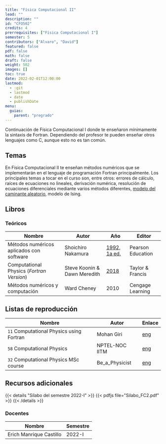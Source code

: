 ```yaml
---
title: "Física Computacional II"
lead: ""
description: ""
id: "CFO502"
credits: 4
prerrequisites: ["Física Computacional I"]
semester: 5
contributors: ["Alvaro", "David"]
featured: false
pdf: false
math: false
draft: false
weight: 502
images: []
toc: true
date: 2022-02-01T12:00:00
lastmod:
  - :git
  - lastmod
  - date
  - publishDate
menu:
  guias:
    parent: "pregrado"
---
```


Continuación de Física Computacional I donde te enseñaron mínimamente la sintaxis de Fortran. Dependiendo del profesor te pueden enseñar otros lenguajes como C, aunque esto no es tan común.

## Temas

En Física Computacional II te enseñan métodos numéricos que se implementarán en el lenguaje de programación Fortran principalmente. Los principales temas a tocar en el curso son, entre otros: errores de cálculo, raíces de ecuaciones no lineales, derivación numérica, resolución de ecuaciones diferenciales mediante varios métodos diferentes, [modelo del caminante aleatorio](https://youtu.be/byvEzyFgv44), modelo de Ising.

## Libros

### Teóricos

| Nombre | Autor | Año | Editor |
| ------ | ----- | --- | ------ |
| Métodos numéricos aplicados con software|Shoichiro Nakamura | [1992, 1a ed.](https://drive.google.com/file/d/1pgpZ24-m2VqMWhNGA5ibfj4h26-qw43q/view?usp=sharing) | Pearson Education |
| Computational Physics (_Fortran Version_) | Steve Koonin & Dawn Meredith | [2018](https://drive.google.com/file/d/1jcS2cVgqITD76HJb8KX6FXx3MIJ4JFKD/view?usp=sharing) |Taylor & Francis |
| Métodos numéricos y computación | Ward Cheney | 2010 | Cengage Learning |

## Listas de reproducción

| Nombre | Autor | Enlace |
| ------ | ----- | ------ |
| ```11``` Computational Physics using Fortran | Mohan Giri | [eng](https://www.youtube.com/playlist?list=PL7p7K-N4TmQsI7KgdyKyh19sXWTd8UC28) |
|  ```58``` Computational Physics | NPTEL-NOC IITM | [eng](https://www.youtube.com/playlist?list=PLyqSpQzTE6M8Lg4pPC2KKutByiFCR9kV0) |
|  ```32``` Computational Physics MSc course | Be_a_Physicist | [eng](https://www.youtube.com/playlist?list=PLJLcwUF3Yuc0kqgZTMXdWmAYeryJRk7lH) |

## Recursos adicionales

{{< details "Sílabo del semestre 2022-I" >}}
{{< pdfjs file="Silabo_FC2.pdf" >}}
{{< /details >}}

### Docentes

| Nombre | Semestre |
| ------ | -------- |
| Erich Manrique Castillo | 2022-I |
